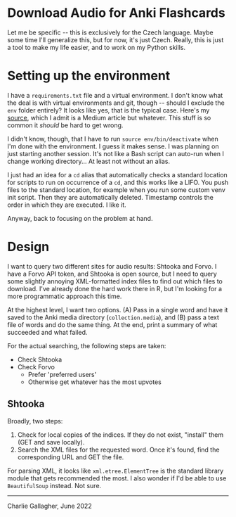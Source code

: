 # Download Audio for Anki Flashcards
Let me be specific -- this is exclusively for the Czech language. Maybe some
time I'll generalize this, but for now, it's just Czech. Really, this is just a
tool to make my life easier, and to work on my Python skills.

# Setting up the environment
I have a `requirements.txt` file and a virtual environment. I don't know what
the deal is with virtual environments and git, though -- should I exclude the
`env` folder entirely? It looks like yes, that is the typical case. Here's my
[source](https://medium.com/wealthy-bytes/the-easiest-way-to-use-a-python-virtual-environment-with-git-401e07c39cde),
which I admit is a Medium article but whatever. This stuff is so common it
_should_ be hard to get wrong.

I didn't know, though, that I have to run `source env/bin/deactivate` when I'm
done with the environment. I guess it makes sense. I was planning on just
starting another session. It's not like a Bash script can auto-run when I change
working directory... At least not without an alias.

I just had an idea for a `cd` alias that automatically checks a standard
location for scripts to run on occurrence of a `cd`, and this works like a LIFO.
You push files to the standard location, for example when you run some custom
venv init script. Then they are automatically deleted. Timestamp controls the
order in which they are executed. I like it.

Anyway, back to focusing on the problem at hand.

# Design
I want to query two different sites for audio results: Shtooka and Forvo. I have
a Forvo API token, and Shtooka is open source, but I need to query some slightly
annoying XML-formatted index files to find out which files to download. I've
already done the hard work there in R, but I'm looking for a more programmatic
approach this time.

At the highest level, I want two options. (A) Pass in a single word and have it
saved to the Anki media directory (`collection.media`), and (B) pass a text file
of words and do the same thing. At the end, print a summary of what succeeded
and what failed.

For the actual searching, the following steps are taken:

- Check Shtooka
- Check Forvo
  - Prefer 'preferred users'
  - Otherwise get whatever has the most upvotes

## Shtooka
Broadly, two steps:

1. Check for local copies of the indices. If they do not exist, "install" them
   (GET and save locally).
2. Search the XML files for the requested word. Once it's found, find the
   corresponding URL and GET the file.

For parsing XML, it looks like `xml.etree.ElementTree` is the standard library
module that gets recommended the most. I also wonder if I'd be able to use
`BeautifulSoup` instead. Not sure.



---

Charlie Gallagher, June 2022
